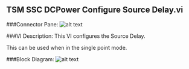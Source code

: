 ## **TSM SSC DCPower Configure Source Delay.vi**
###Connector Pane:
![alt text](/Instrument%20Control/DCPower/Source/TSM%20SSC%20DCPower%20Configure%20Source%20Delay.vic.png "TSM SSC DCPower Configure Source Delay.vi connector pane")

###VI Description:
This VI configures the Source Delay.

This can be used when in the single point mode.

###Block Diagram:
![alt text](/Instrument%20Control/DCPower/Source/TSM%20SSC%20DCPower%20Configure%20Source%20Delay.vid.png "TSM SSC DCPower Configure Source Delay.vi block diagram")
